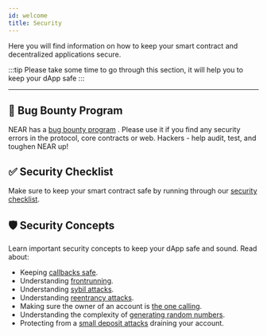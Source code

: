 ```yaml
---
id: welcome
title: Security
---
```


Here you will find information on how to keep your smart contract and decentralized applications secure.

:::tip
Please take some time to go through this section, it will help you to keep your dApp safe
:::

---

## 🐞 Bug Bounty Program
NEAR has a [bug bounty program](https://hackenproof.com/company/near/programs) . Please use it if you find any security errors in the protocol, core contracts or web. Hackers - help audit, test, and toughen NEAR up!

## ✅ Security Checklist
Make sure to keep your smart contract safe by running through our [security checklist](checklist.md).

## 🛡️ Security Concepts
Learn important security concepts to keep your dApp safe and sound.  Read about:

- Keeping [callbacks safe](./callbacks.md).
- Understanding [frontrunning](./frontrunning.md).
- Understanding [sybil attacks](./sybil.md).
- Understanding [reentrancy attacks](./reentrancy.md).
- Making sure the owner of an account is [the one calling](./one_yocto.md).
- Understanding the complexity of [generating random numbers](./random.md).
- Protecting from a [small deposit attacks](./storage.md) draining your account.